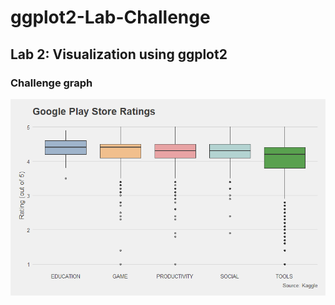 # ggplot2-Lab-Challenge

## Lab 2: Visualization using ggplot2

### Challenge graph

![alt text](https://github.com/Naaimaben/ggplot2-Lab-Challenge/blob/master/ChallengeGraph.png)

